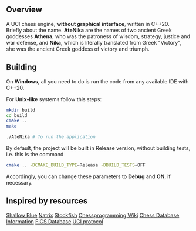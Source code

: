 ## Overview
A UCI chess engine, **without graphical interface**, written in C++20.  
Briefly about the name. **AteNika** are the names of two ancient Greek goddesses **Athena**, who was the patroness of wisdom, strategy, justice and war defense, and **Nika**, which is literally translated from Greek "Victory", she was the ancient Greek goddess of victory and triumph.

## Building
On **Windows**, all you need to do is run the code from any available IDE with C++20.

For **Unix-like** systems follow this steps:
``` Bash
mkdir build
cd build
cmake ..
make

./AteNika # To run the application
```  
By default, the project will be built in Release version, without building tests, i.e. this is the command
``` Bash
cmake .. -DCMAKE_BUILD_TYPE=Release -DBUILD_TESTS=OFF
```
Accordingly, you can change these parameters to **Debug** and **ON**, if necessary.

## Inspired by resources

[Shallow Blue](https://github.com/GunshipPenguin/shallow-blue)
[Natrix](https://github.com/gth-other/Natrix)
[Stockfish](https://github.com/official-stockfish/Stockfish)
[Chessprogramming Wiki](https://www.chessprogramming.org/Main_Page)
[Chess Database Information](https://chess.stackexchange.com/questions/18046/what-are-the-biggest-free-chess-game-databases-is-it-legal-to-download-games-fr)
[FICS Database](https://www.ficsgames.org/)
[UCI protocol](https://www.wbec-ridderkerk.nl/html/UCIProtocol.html)